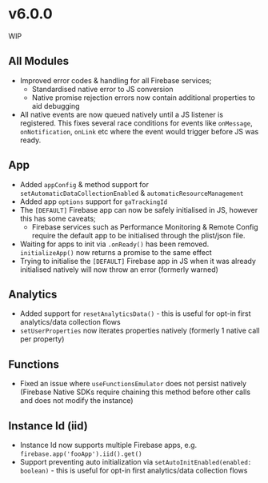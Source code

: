 # v6.0.0

WIP

## All Modules

- Improved error codes & handling for all Firebase services;
  - Standardised native error to JS conversion
  - Native promise rejection errors now contain additional properties to aid debugging
- All native events are now queued natively until a JS listener is registered. This fixes several race conditions for events like `onMessage`, `onNotification`, `onLink` etc where the event would trigger before JS was ready.

## App

- Added `appConfig` & method support for `setAutomaticDataCollectionEnabled` & `automaticResourceManagement`
- Added app `options` support for `gaTrackingId`
- The `[DEFAULT]` Firebase app can now be safely initialised in JS, however this has some caveats;
  - Firebase services such as Performance Monitoring & Remote Config require the default app to be initialised through the plist/json file.
- Waiting for apps to init via `.onReady()` has been removed. `initializeApp()` now returns a promise to the same effect
- Trying to initialise the `[DEFAULT]` Firebase app in JS when it was already initialised natively will now throw an error (formerly warned)

## Analytics

- Added support for `resetAnalyticsData()` - this is useful for opt-in first analytics/data collection flows
- `setUserProperties` now iterates properties natively (formerly 1 native call per property)

## Functions

- Fixed an issue where `useFunctionsEmulator` does not persist natively (Firebase Native SDKs require chaining this method before other calls and does not modify the instance)

## Instance Id (iid)

- Instance Id now supports multiple Firebase apps, e.g. `firebase.app('fooApp').iid().get()`
- Support preventing auto initialization via `setAutoInitEnabled(enabled: boolean)` - this is useful for opt-in first analytics/data collection flows
